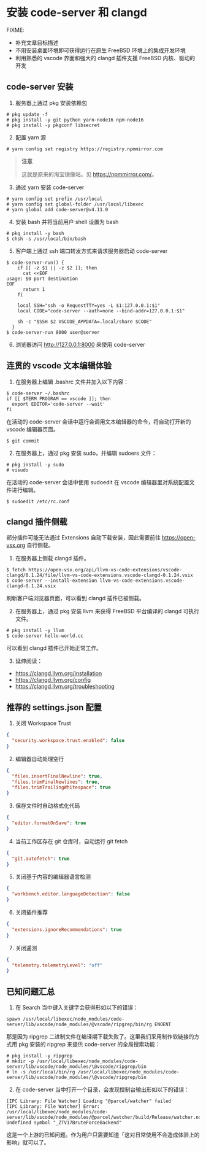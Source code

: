 # 安装 code-server 和 clangd

FIXME:

* 补充文章目标描述
* 不用安装桌面环境即可获得运行在原生 FreeBSD 环境上的集成开发环境
* 利用熟悉的 vscode 界面和强大的 clangd 插件支援 FreeBSD 内核、驱动的开发

## code-server 安装

1. 服务器上通过 pkg 安装依赖包

```
# pkg update -f
# pkg install -y git python yarn-node16 npm-node16
# pkg install -y pkgconf libsecret
```

2. 配置 yarn 源

```
# yarn config set registry https://registry.npmmirror.com
```

>**注意**
>
> 这就是原来的淘宝镜像站。见 <https://npmmirror.com/>。

3. 通过 yarn 安装 code-server

```
# yarn config set prefix /usr/local
# yarn config set global-folder /usr/local/libexec
# yarn global add code-server@v4.11.0
```

4. 安装 bash 并将当前用户 shell 设置为 bash

```
# pkg install -y bash
$ chsh -s /usr/local/bin/bash
```

5. 客户端上通过 ssh 端口转发方式来请求服务器启动 code-server

```
$ code-server-run() {
    if [[ -z $1 || -z $2 ]]; then
      cat <<EOF
usage: $0 port destination
EOF
      return 1
    fi

    local SSH="ssh -o RequestTTY=yes -L $1:127.0.0.1:$1"
    local CODE="code-server --auth=none --bind-addr=127.0.0.1:$1"

    sh -c "$SSH $2 VSCODE_APPDATA=.local/share $CODE"
  }
$ code-server-run 8000 user@server
```

6. 浏览器访问 http://127.0.0.1:8000 来使用 code-server

## 连贯的 vscode 文本编辑体验

1. 在服务器上编辑 .bashrc 文件并加入以下内容：

```
$ code-server ~/.bashrc
if [[ $TERM_PROGRAM == vscode ]]; then
  export EDITOR='code-server --wait'
fi
```

在活动的 code-server 会话中运行会调用文本编辑器的命令，将自动打开新的 vscode 编辑器页面。

```
$ git commit
```

2. 在服务器上，通过 pkg 安装 sudo，并编辑 sudoers 文件：

```
# pkg install -y sudo
# visudo
```

在活动的 code-server 会话中使用 sudoedit 在 vscode 编辑器里对系统配置文件进行编辑。

```
$ sudoedit /etc/rc.conf
```

## clangd 插件侧载

部分插件可能无法通过 Extensions 自动下载安装，因此需要前往 <https://open-vsx.org> 自行侧载。

1. 在服务器上侧载 clangd 插件。

```
$ fetch https://open-vsx.org/api/llvm-vs-code-extensions/vscode-clangd/0.1.24/file/llvm-vs-code-extensions.vscode-clangd-0.1.24.vsix
$ code-server --install-extension llvm-vs-code-extensions.vscode-clangd-0.1.24.vsix
```

刷新客户端浏览器页面，可以看到 clangd 插件已被侧载。

2. 在服务器上，通过 pkg 安装 llvm 来获得 FreeBSD 平台编译的 clangd 可执行文件。

```
# pkg install -y llvm
$ code-server hello-world.cc
```

可以看到 clangd 插件已开始正常工作。

3. 延伸阅读：

* <https://clangd.llvm.org/installation>
* <https://clangd.llvm.org/config>
* <https://clangd.llvm.org/troubleshooting>

## 推荐的 settings.json 配置

1. 关闭 Workspace Trust

```json
{
  "security.workspace.trust.enabled": false
}
```

2. 编辑器自动处理空行

```json
{
  "files.insertFinalNewline": true,
  "files.trimFinalNewlines": true,
  "files.trimTrailingWhitespace": true
}
```

3. 保存文件时自动格式化代码

```json
{
  "editor.formatOnSave": true
}
```

4. 当前工作区存在 git 仓库时，自动运行 git fetch

```json
{
  "git.autofetch": true
}
```

5. 关闭基于内容的编辑器语言检测

```json
{
  "workbench.editor.languageDetection": false
}
```

6. 关闭插件推荐

```json
{
  "extensions.ignoreRecommendations": true
}
```

7. 关闭遥测

```json
{
  "telemetry.telemetryLevel": "off"
}
```

## 已知问题汇总

1. 在 Search 当中键入关键字会获得形如以下的错误：

```
spawn /usr/local/libexec/node_modules/code-server/lib/vscode/node_modules/@vscode/ripgrep/bin/rg ENOENT
```

那是因为 ripgrep 二进制文件在编译期下载失败了。这里我们采用制作软链接的方式用 pkg 安装的 ripgrep 来提供 code-server 的全局搜索功能：

```
# pkg install -y ripgrep
# mkdir -p /usr/local/libexec/node_modules/code-server/lib/vscode/node_modules/\@vscode/ripgrep/bin
# ln -s /usr/local/bin/rg /usr/local/libexec/node_modules/code-server/lib/vscode/node_modules/\@vscode/ripgrep/bin
```

2. 在 code-server 当中打开一个目录，会发现控制台输出形如以下的错误：

```
[IPC Library: File Watcher] Loading "@parcel/watcher" failed
[IPC Library: File Watcher] Error: /usr/local/libexec/node_modules/code-server/lib/vscode/node_modules/@parcel/watcher/build/Release/watcher.node: Undefined symbol "_ZTV17BruteForceBackend"
```

这是一个上游的已知问题。作为用户只需要知道「这对日常使用不会造成体验上的影响」就可以了。
